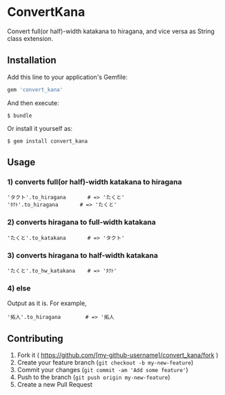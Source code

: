 # ConvertKana

Convert full(or half)-width katakana to hiragana, and vice versa as String class extension.

## Installation

Add this line to your application's Gemfile:

```ruby
gem 'convert_kana'
```

And then execute:

    $ bundle

Or install it yourself as:

    $ gem install convert_kana

## Usage

### 1) converts full(or half)-width katakana to hiragana

    'タクト'.to_hiragana       # => 'たくと'
    'ﾀｸﾄ'.to_hiragana       # => 'たくと'

### 2) converts hiragana to full-width katakana

    'たくと'.to_katakana       # => 'タクト'

### 3) converts hiragana to half-width katakana

    'たくと'.to_hw_katakana    # => 'ﾀｸﾄ'

### 4) else

Output as it is. For example,

    '拓人'.to_hiragana        # => '拓人

## Contributing

1. Fork it ( https://github.com/[my-github-username]/convert_kana/fork )
2. Create your feature branch (`git checkout -b my-new-feature`)
3. Commit your changes (`git commit -am 'Add some feature'`)
4. Push to the branch (`git push origin my-new-feature`)
5. Create a new Pull Request
